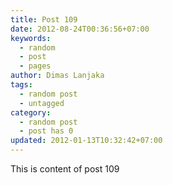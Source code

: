 ```yaml
---
title: Post 109
date: 2012-08-24T00:36:56+07:00
keywords:
  - random
  - post
  - pages
author: Dimas Lanjaka
tags:
  - random post
  - untagged
category:
  - random post
  - post has 0
updated: 2012-01-13T10:32:42+07:00
---
```

This is content of post 109
